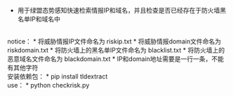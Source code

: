* 用于绿盟态势感知快速检索情报IP和域名，并且检查是否已经存在于防火墙黑名单IP和域名中  
<br>
notice：  
* 将威胁情报IP文件命名为 riskip.txt  
* 将威胁情报domain文件命名为 riskdomain.txt  
* 将防火墙上的黑名单IP文件命名为 blacklist.txt  
* 将防火墙上的恶意域名文件命名为 blackdomain.txt  
* IP和domain地址需要是一行一条，不能有其他字符  
<br>
安装依赖包：
* pip install tldextract  
<br>
use：  
* python checkrisk.py  
